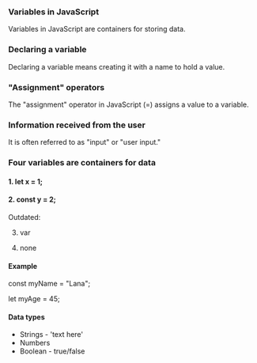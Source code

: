 
### Variables in JavaScript
Variables in JavaScript are containers for storing data.

### Declaring a variable
Declaring a variable means creating it with a name to hold a value.

### "Assignment" operators
The "assignment" operator in JavaScript (=) assigns a value to a variable.

### Information received from the user
It is often referred to as "input" or "user input."


### Four variables are containers for data

#### 1. let x = 1;
#### 2. const y = 2;

Outdated: 

3. var 

4. none

#### Example 
const myName = "Lana";

let myAge = 45;

#### Data types
- Strings - 'text here'
- Numbers
- Boolean - true/false
